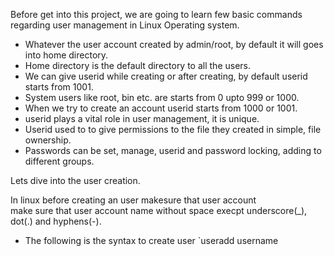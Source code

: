 Before get into this project, we are going to learn few basic commands
regarding user management in Linux Operating system.  

- Whatever the user account created by admin/root, by default it will goes into home directory.  
- Home directory is the default directory to all the users.
- We can give userid while creating or after creating, by default userid starts from 1001.
- System users like root, bin etc. are starts from 0 upto 999 or 1000.
- When we try to create an account userid starts from 1000 or 1001.
- userid plays a vital role in user management, it is unique.
- Userid used to to give permissions to the file they created in simple, file ownership.
- Passwords can be set, manage, userid and password locking, adding to different groups.

Lets dive into the user creation.

In linux before creating an user makesure that user account  
make sure that user account name without space execpt underscore(_), dot(.) and hyphens(-).
- The following is the syntax to create user
`useradd username

